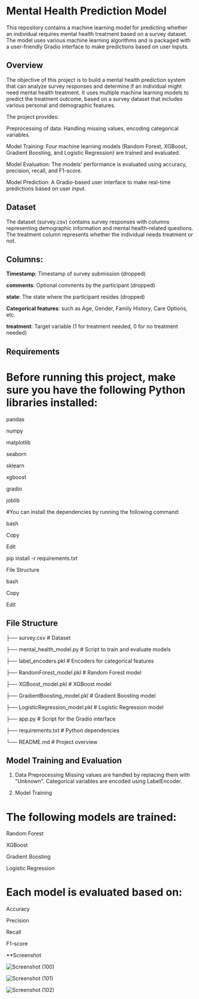 # Mental Health Prediction Model

This repository contains a machine learning model for predicting whether an individual requires mental health treatment based on a survey dataset. The model uses various machine learning algorithms and is packaged with a user-friendly Gradio interface to make predictions based on user inputs.

## Overview
The objective of this project is to build a mental health prediction system that can analyze survey responses and determine if an individual might need mental health treatment. It uses multiple machine learning models to predict the treatment outcome, based on a survey dataset that includes various personal and demographic features.

The project provides:

Preprocessing of data: Handling missing values, encoding categorical variables.

Model Training: Four machine learning models (Random Forest, XGBoost, Gradient Boosting, and Logistic Regression) are trained and evaluated.

Model Evaluation: The models' performance is evaluated using accuracy, precision, recall, and F1-score.

Model Prediction: A Gradio-based user interface to make real-time predictions based on user input.

## Dataset
The dataset (survey.csv) contains survey responses with columns representing demographic information and mental health-related questions. The treatment column represents whether the individual needs treatment or not.

## Columns:
**Timestamp**: Timestamp of survey submission (dropped)

**comments**: Optional comments by the participant (dropped)

**state**: The state where the participant resides (dropped)

**Categorical features**: such as Age, Gender, Family History, Care Options, etc.

**treatment**: Target variable (1 for treatment needed, 0 for no treatment needed)

## Requirements

# Before running this project, make sure you have the following Python libraries installed:

pandas

numpy

matplotlib

seaborn

sklearn

xgboost

gradio

joblib

#You can install the dependencies by running the following command:

bash

Copy

Edit

pip install -r requirements.txt

File Structure

bash

Copy

Edit

## File Structure
├── survey.csv                     # Dataset

├── mental_health_model.py         # Script to train and evaluate models

├── label_encoders.pkl             # Encoders for categorical features

├── RandomForest_model.pkl         # Random Forest model

├── XGBoost_model.pkl              # XGBoost model

├── GradientBoosting_model.pkl     # Gradient Boosting model

├── LogisticRegression_model.pkl   # Logistic Regression model

├── app.py                         # Script for the Gradio interface

├── requirements.txt               # Python dependencies

└── README.md                      # Project overview

## Model Training and Evaluation
1. Data Preprocessing
Missing values are handled by replacing them with "Unknown".
Categorical variables are encoded using LabelEncoder.

3. Model Training
   
# The following models are trained:

Random Forest

XGBoost

Gradient Boosting

Logistic Regression

# Each model is evaluated based on:

Accuracy

Precision

Recall

F1-score

**Screenshot

![Screenshot (100)](https://github.com/user-attachments/assets/89344769-0d09-466d-a690-d3345c164ea7)


![Screenshot (101)](https://github.com/user-attachments/assets/abc62b87-f7c4-4f67-bd28-773064dbfa85)

![Screenshot (102)](https://github.com/user-attachments/assets/bc7d3f43-0f5a-4c03-9f45-424af12a2ad6)



